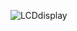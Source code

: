 ![LCDdisplay](https://user-images.githubusercontent.com/99991637/223900934-2448c415-b9ac-4b9a-973f-2588210dd303.png)
